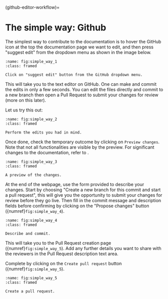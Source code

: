 (github-editor-workflow)=
# The simple way: Github

The simplest way to contribute to the documentation is to hover the GitHub icon <i class="fab fa-github"></i>
at the top the documentation page we want to edit, and then press "suggest edit" from the dropdown menu 
as shown in the image below.

```{figure} ../../_images/contributing/simple/step1.png
:name: fig:simple_way_1
:class: framed

Click on "suggest edit" button from the GitHub dropdown menu.
```

This will take you to the text editor on GitHub. One can make and commit the edits in only a few seconds.
You can edit the files directly and commit to a new branch then open a Pull Request to submit your changes 
for review (more on this later).

Let us try this out:

```{figure} ../../_images/contributing/simple/step2.png
:name: fig:simple_way_2
:class: framed

Perform the edits you had in mind.
```

Once done, check the temporary outcome by clicking on `Preview changes`. 
Note that not all functionalities are visible by the preview. 
For significant changes to the documentation, refer to [](local-editor-workflow).


```{figure} ../../_images/contributing/simple/step3.png
:name: fig:simple_way_3
:class: framed

A preview of the changes.
```

At the end of the webpage, use the form provided to describe your changes.
Start by choosing "Create a new branch for this commit and start a pull request", 
this will give you the opportunity to submit your changes for review before they go live. 
Then fill in the commit message and description fields
before confirming by clicking on the "Propose changes" button ({numref}`fig:simple_way_4`).

```{figure} ../../_images/contributing/simple/step4.png
:name: fig:simple_way_4
:class: framed

Describe and commit.
```

This will take you to the Pull Request creation page ({numref}`fig:simple_way_5`).
Add any further details you want to share with the reviewers in the Pull Request description text area.


Complete by clicking on the `Create pull request` button ({numref}`fig:simple_way_5`).

```{figure} ../../_images/contributing/simple/step5.png
:name: fig:simple_way_5
:class: framed

Create a pull request.
```
